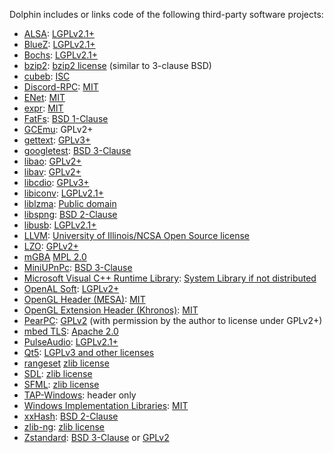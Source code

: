 Dolphin includes or links code of the following third-party software projects:

- [ALSA](http://www.alsa-project.org/):
   [LGPLv2.1+](http://git.alsa-project.org/?p=alsa-lib.git;a=blob;f=COPYING)
- [BlueZ](http://www.bluez.org/):
   [LGPLv2.1+](https://git.kernel.org/cgit/bluetooth/bluez.git/tree/COPYING.LIB)
- [Bochs](http://bochs.sourceforge.net/):
   [LGPLv2.1+](http://bochs.sourceforge.net/cgi-bin/lxr/source/COPYING)
- [bzip2](https://www.sourceware.org/bzip2/):
   [bzip2 license](https://www.sourceware.org/git/?p=bzip2.git;a=blob;f=LICENSE;hb=HEAD) (similar to 3-clause BSD)
- [cubeb](https://github.com/kinetiknz/cubeb):
   [ISC](https://github.com/kinetiknz/cubeb/blob/master/LICENSE)
- [Discord-RPC](https://github.com/discordapp/discord-rpc):
   [MIT](https://github.com/discordapp/discord-rpc/blob/master/LICENSE)
- [ENet](http://enet.bespin.org/):
   [MIT](http://enet.bespin.org/License.html)
- [expr](https://github.com/zserge/expr):
   [MIT](https://github.com/zserge/expr/blob/master/LICENSE)
- [FatFs](http://elm-chan.org/fsw/ff/00index_e.html):
   [BSD 1-Clause](http://elm-chan.org/fsw/ff/doc/appnote.html#license)
- [GCEmu](http://sourceforge.net/projects/gcemu-project/):
   GPLv2+
- [gettext](https://www.gnu.org/software/gettext/):
   [GPLv3+](http://git.savannah.gnu.org/cgit/gettext.git/tree/COPYING)
- [googletest](https://github.com/google/googletest):
   [BSD 3-Clause](https://github.com/google/googletest/blob/master/LICENSE)
- [libao](https://www.xiph.org/ao/):
   [GPLv2+](https://trac.xiph.org/browser/trunk/ao/README)
- [libav](https://libav.org/):
   [GPLv2+](https://libav.org/legal.html)
- [libcdio](https://www.gnu.org/software/libcdio/):
   [GPLv3+](http://git.savannah.gnu.org/gitweb/?p=libcdio.git;a=blob_plain;f=COPYING)
- [libiconv](https://www.gnu.org/software/libiconv/):
   [LGPLv2.1+](http://git.savannah.gnu.org/cgit/libiconv.git/tree/COPYING.LIB)
- [liblzma](https://tukaani.org/xz/):
   [Public domain](https://git.tukaani.org/?p=xz.git;a=blob_plain;f=COPYING;hb=HEAD)
- [libspng](https://github.com/randy408/libspng):
   [BSD 2-Clause](https://github.com/randy408/libspng/blob/master/LICENSE)
- [libusb](http://libusb.info/):
   [LGPLv2.1+](https://github.com/libusb/libusb/blob/master/COPYING)
- [LLVM](http://llvm.org/):
   [University of Illinois/NCSA Open Source license](http://llvm.org/docs/DeveloperPolicy.html#license)
- [LZO](http://www.oberhumer.com/opensource/lzo/):
   [GPLv2+](http://www.oberhumer.com/opensource/gpl.html)
- [mGBA](http://mgba.io)
   [MPL 2.0](https://github.com/mgba-emu/mgba/blob/master/LICENSE)
- [MiniUPnPc](http://miniupnp.free.fr/):
   [BSD 3-Clause](https://github.com/miniupnp/miniupnp/blob/master/miniupnpc/LICENSE)
- [Microsoft Visual C++ Runtime Library](http://www.microsoft.com/en-us/download/details.aspx?id=40784):
   [System Library if not distributed](https://www.gnu.org/licenses/gpl-faq.html#WindowsRuntimeAndGPL)
- [OpenAL Soft](http://kcat.strangesoft.net/openal.html):
   [LGPLv2+](http://repo.or.cz/w/openal-soft.git/blob/HEAD:/COPYING)
- [OpenGL Header (MESA)](http://mesa3d.org/):
   [MIT](http://cgit.freedesktop.org/mesa/mesa/tree/include/GL/gl.h)
- [OpenGL Extension Header (Khronos)](https://www.opengl.org/registry/#headers):
   [MIT](https://www.opengl.org/registry/api/GL/glext.h)
- [PearPC](http://pearpc.sourceforge.net/):
   [GPLv2](http://pearpc.cvs.sourceforge.net/viewvc/pearpc/pearpc/COPYING?view=markup) (with permission by the author to license under GPLv2+)
- [mbed TLS](https://tls.mbed.org/):
   [Apache 2.0](https://github.com/ARMmbed/mbedtls/blob/development/LICENSE)
- [PulseAudio](http://www.freedesktop.org/wiki/Software/PulseAudio/):
   [LGPLv2.1+](http://cgit.freedesktop.org/pulseaudio/pulseaudio/tree/LICENSE)
- [Qt5](http://qt-project.org/):
   [LGPLv3 and other licenses](http://doc.qt.io/qt-5/licensing.html)
- [rangeset](https://github.com/AdmiralCurtiss/rangeset)
   [zlib license](https://github.com/AdmiralCurtiss/rangeset/blob/master/LICENSE)
- [SDL](https://www.libsdl.org/):
   [zlib license](http://hg.libsdl.org/SDL/file/tip/COPYING.txt)
- [SFML](http://www.sfml-dev.org/):
   [zlib license](http://www.sfml-dev.org/license.php)
- [TAP-Windows](https://openvpn.net/):
   header only
- [Windows Implementation Libraries](https://github.com/microsoft/wil):
   [MIT](https://github.com/microsoft/wil/blob/master/LICENSE)
- [xxHash](https://github.com/Cyan4973/xxHash):
   [BSD 2-Clause](https://github.com/Cyan4973/xxHash/blob/master/LICENSE)
- [zlib-ng](https://github.com/zlib-ng/zlib-ng):
   [zlib license](https://github.com/zlib-ng/zlib-ng/blob/develop/LICENSE.md)
- [Zstandard](https://facebook.github.io/zstd/):
   [BSD 3-Clause](https://github.com/facebook/zstd/blob/dev/LICENSE) or [GPLv2](https://github.com/facebook/zstd/blob/dev/COPYING)
